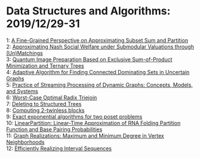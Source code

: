 # Data Structures and Algorithms: 2019/12/29-31  
1: [A Fine-Grained Perspective on Approximating Subset Sum and Partition](https://doi.org/10.48550/arXiv.1912.12529)  
2: [Approximating Nash Social Welfare under Submodular Valuations through  (Un)Matchings](https://doi.org/10.48550/arXiv.1912.12541)  
3: [Quantum Image Preparation Based on Exclusive Sum-of-Product Minimization  and Ternary Trees](https://doi.org/10.48550/arXiv.1912.12599)  
4: [Adaptive Algorithm for Finding Connected Dominating Sets in Uncertain  Graphs](https://doi.org/10.48550/arXiv.1912.12665)  
5: [Practice of Streaming Processing of Dynamic Graphs: Concepts, Models,  and Systems](https://doi.org/10.48550/arXiv.1912.12740)  
6: [Worst-Case Optimal Radix Triejoin](https://doi.org/10.48550/arXiv.1912.12747)  
7: [Deleting to Structured Trees](https://doi.org/10.48550/arXiv.1912.12765)  
8: [Computing $2$-twinless blocks](https://doi.org/10.48550/arXiv.1912.12790)  
9: [Exact exponential algorithms for two poset problems](https://doi.org/10.48550/arXiv.1912.13117)  
10: [LinearPartition: Linear-Time Approximation of RNA Folding Partition  Function and Base Pairing Probabilities](https://doi.org/10.48550/arXiv.1912.13190)  
11: [Graph Realizations: Maximum and Minimum Degree in Vertex Neighborhoods](https://doi.org/10.48550/arXiv.1912.13286)  
12: [Efficiently Realizing Interval Sequences](https://doi.org/10.48550/arXiv.1912.13287)  
